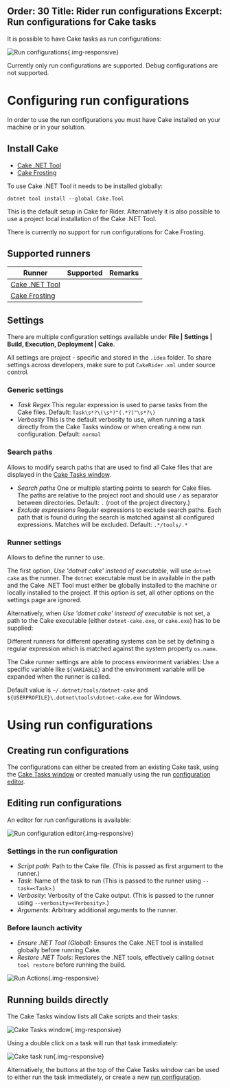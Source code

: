 Order: 30
Title: Rider run configurations
Excerpt: Run configurations for Cake tasks
---

It is possible to have Cake tasks as run configurations:

![Run configurations](/assets/img/cake-rider/docs/runConfigurations.png){.img-responsive}

Currently only run configurations are supported. Debug configurations are not supported.

# Configuring run configurations

In order to use the run configurations you must have Cake installed on your machine or in your solution.

## Install Cake

<ul class="nav nav-tabs">
    <li class="active"><a data-toggle="tab" href="#tool">Cake .NET Tool</a></li>
    <li><a data-toggle="tab" href="#frosting">Cake Frosting</a></li>
</ul>

<div class="tab-content">
    <div id="tool" class="tab-pane fade in active">
        <p>
            To use Cake .NET Tool it needs to be installed globally:
        </p>
        <pre><code class="language-cmd hljs">dotnet tool install --global Cake.Tool</code></pre>
        <p>
            This is the default setup in Cake for Rider. Alternatively it is also possible to use a project local installation of the Cake .NET Tool.
        </p>
    </div>
    <div id="frosting" class="tab-pane fade">
        <p>
            There is currently no support for run configurations for Cake Frosting.
        </p>
    </div>
</div>

## Supported runners

| Runner                           | Supported                                       | Remarks                                            |
|----------------------------------|-------------------------------------------------|----------------------------------------------------|
| [Cake .NET Tool]                 | <i class="fa fa-check" style="color:green"></i> |                                                    |
| [Cake Frosting]                  | <i class="fa fa-times" style="color:red"></i>   |                                                    |

[Cake .NET Tool]: dotnet-tool
[Cake Frosting]: cake-frosting

## Settings

There are multiple configuration settings available under **File | Settings | Build, Execution, Deployment | Cake**.

All settings are project - specific and stored in the `.idea` folder. To share settings across developers, make sure to put `CakeRider.xml` under source control.

### Generic settings

* *Task Regex*
  This regular expression is used to parse tasks from the Cake files.
  Default: `Task\s*?\(\s*?"(.*?)"\s*?\)`
* *Verbosity*
  This is the default verbosity to use, when running a task directly from the Cake Tasks window or when creating a new run configuration.
  Default: `normal`

### Search paths

Allows to modify search paths that are used to find all Cake files that are displayed
in the [Cake Tasks window](#running-builds-directly).

* *Search paths*
  One or multiple starting points to search for Cake files.
  The paths are relative to the project root and should use `/` as separator between directories.
  Default: `.` (root of the project directory.)
* *Exclude expressions*
  Regular expressions to exclude search paths.
  Each path that is found during the search is matched against all configured expressions.
  Matches will be excluded.
  Default: `.*/tools/.*`

### Runner settings

Allows to define the runner to use.

The first option, *Use 'dotnet cake' instead of executable*, will use `dotnet cake` as the runner.
The `dotnet` executable must be in available in the path and the Cake .NET Tool must either be globally installed to the machine
or locally installed to the project. If this option is set, all other options on the settings page are ignored.

Alternatively, when *Use 'dotnet cake' instead of executable* is not set,
a path to the Cake executable (either `dotnet-cake.exe`, or `cake.exe`) has to be supplied:

Different runners for different operating systems can be set by defining a regular expression which is matched against the system property `os.name`.

The Cake runner settings are able to process environment variables: Use a specific variable like `${VARIABLE}` and the environment variable will be expanded when the runner is called.

Default value is `~/.dotnet/tools/dotnet-cake` and `${USERPROFILE}\.dotnet\tools\dotnet-cake.exe` for Windows.

# Using run configurations

## Creating run configurations

The configurations can either be created from an existing Cake task,
using the [Cake Tasks window](#running-builds-directly) or created manually using the run [configuration editor](#editing-run-configurations).

## Editing run configurations

An editor for run configurations is available:

![Run configuration editor](/assets/img/cake-rider/docs/runConfiguration-editor.png){.img-responsive}

### Settings in the run configuration

* *Script path*:
  Path to the Cake file. (This is passed as first argument to the runner.)
* *Task*:
  Name of the task to run (This is passed to the runner using `--task=<Task>`.)
* *Verbosity*:
  Verbosity of the Cake output. (This is passed to the runner using `--verbosity=<Verbosity>`.)
* *Arguments*:
  Arbitrary additional arguments to the runner.

### Before launch activity

* *Ensure .NET Tool (Global)*:
  Ensures the Cake .NET tool is installed globally before running Cake.
* *Restore .NET Tools*:
  Restores the .NET tools, effectively calling `dotnet tool restore` before running the build.
  
![Run Actions](/assets/img/cake-rider/docs/beforeRunActions.png){.img-responsive}

## Running builds directly

The Cake Tasks window lists all Cake scripts and their tasks:

![Cake Tasks window](/assets/img/cake-rider/docs/toolWindow.png){.img-responsive}

Using a double click on a task will run that task immediately:

![Cake task run](/assets/img/cake-rider/docs/cake-run.png){.img-responsive}

Alternatively, the buttons at the top of the Cake Tasks window can be used to either run the task immediately,
or create a new [run configuration](#creating-run-configurations).